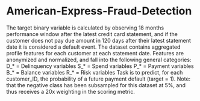 # American-Express-Fraud-Detection
The target binary variable is calculated by observing 18 months performance window after the latest credit card statement, and if the customer does not pay due amount in 120 days after their latest statement date it is considered a default event.  The dataset contains aggregated profile features for each customer at each statement date. Features are anonymized and normalized, and fall into the following general categories:  D_* = Delinquency variables S_* = Spend variables P_* = Payment variables B_* = Balance variables R_* = Risk variables Task is to predict, for each customer_ID, the probability of a future payment default (target = 1).  Note: that the negative class has been subsampled for this dataset at 5%, and thus receives a 20x weighting in the scoring metric.
